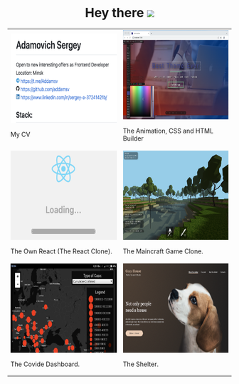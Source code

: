 <div id="header" align="center">
  <img src="https://komarev.com/ghpvc/?username=addamsv&style=flat-square&color=blue" alt=""/>
  <h1>
    Hey there
    <img src="https://media.giphy.com/media/hvRJCLFzcasrR4ia7z/giphy.gif" width="30px"/>
  </h1>
  <table>
  <tr>
    <td><img src="./README_FILES/cv.png" width="300px" height="200px"><p>My CV</p></td>
    <td>
    <img src="./README_FILES/bldr_1.png" width="300px" height="200px">
    <p>The Animation, CSS and HTML Builder</p>
    </td>
  </tr>
  <tr>
    <td><img src="./README_FILES/react.png" width="300px" height="200px"><p>The Own React (The React Clone).</p></td>
    <td><img src="./README_FILES/mncrft.png" width="300px" height="200px"><p>The Maincraft Game Clone.</p></td>
  </tr>
  <tr>
    <td><img src="./README_FILES/cvddsh.png" width="300px" height="200px"><p>The Covide Dashboard.</p></td>
    <td><img src="./README_FILES/shltr.png" width="300px" height="200px"><p>The Shelter.</p></td>
  </tr>
</table>

</div>
<!--
### My Stats :

[![GitHub Streak](http://github-readme-streak-stats.herokuapp.com?user=addamsv)](https://git.io/streak-stats)

[![Top Langs](https://github-readme-stats.vercel.app/api/top-langs/?username=addamsv&layout=compact&theme=light)](https://github.com/anuraghazra/github-readme-stats)

- 🔭 I’m currently working on ...
- 🌱 I’m currently learning ...
- 👯 I’m looking to collaborate on ...
- 🤔 I’m looking for help with ...
- 💬 Ask me about ...
- 📫 How to reach me: ...
- 😄 Pronouns: ...
- ⚡ Fun fact: ...
-->
